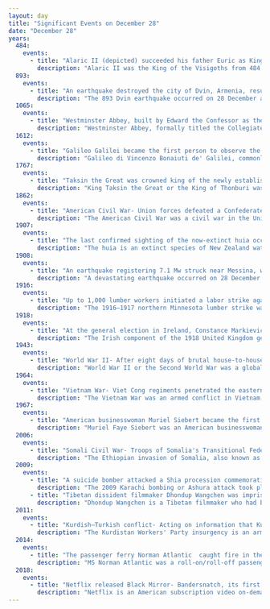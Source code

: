 ```yaml
---
layout: day
title: "Significant Events on December 28"
date: "December 28"
years:
  484:
    events:
      - title: "Alaric II (depicted) succeeded his father Euric as King of the Visigoths."
        description: "Alaric II was the King of the Visigoths from 484 until 507. He succeeded his father Euric as King of the Visigoths in Toulouse on 28 December 484; he was the great-grandson of the more famous Alaric I, who sacked Rome in 410. He established his capital at Aire-sur-l'Adour in Aquitaine. His dominions included not only the majority of Hispania but also Gallia Aquitania and the greater part of an as-yet undivided Gallia Narbonensis."
  893:
    events:
      - title: "An earthquake destroyed the city of Dvin, Armenia, resulting in about 30,000 casualties."
        description: "The 893 Dvin earthquake occurred on 28 December at around midnight. It had a magnitude of approximately 6 and a maximum intensity of approximately IX (Violent) on the Mercalli intensity scale. It destroyed the city of Dvin in Armenia, causing approximately 30,000 casualties. The similarity of the Arabic name for Dvin, 'Dabil' to Ardabil in northwestern Iran, has caused confusion in written records, such that the 893 Ardabil earthquake appears in several catalogues, although it is generally regarded as a false event. It was also recorded as an event during the classical period of India in several early catalogues at an unspecified capital."
  1065:
    events:
      - title: "Westminster Abbey, built by Edward the Confessor as the first Romanesque church in England, was first consecrated."
        description: "Westminster Abbey, formally titled the Collegiate Church of Saint Peter at Westminster, is an Anglican church in the City of Westminster, London, England. Since 1066, it has been the location of the coronations of 40 English and British monarchs and a burial site for 18 English, Scottish, and British monarchs. At least 16 royal weddings have taken place at the abbey since 1100."
  1612:
    events:
      - title: "Galileo Galilei became the first person to observe the planet Neptune, although he mistakenly catalogued it as a fixed star."
        description: "Galileo di Vincenzo Bonaiuti de' Galilei, commonly referred to as Galileo Galilei or mononymously as Galileo, was an Italian astronomer, physicist and engineer, sometimes described as a polymath. He was born in the city of Pisa, then part of the Duchy of Florence. Galileo has been called the father of observational astronomy, modern-era classical physics, the scientific method, and modern science."
  1767:
    events:
      - title: "Taksin the Great was crowned king of the newly established Thonburi Kingdom at the new capital of Thonburi in present-day Thailand."
        description: "King Taksin the Great or the King of Thonburi was the only king of the Thonburi Kingdom that ruled Thailand from 1767 to 1782. He had been an aristocrat in the Ayutthaya Kingdom and then was a major leader during the liberation of Siam from Burmese occupation after the Second Fall of Ayutthaya in 1767, and the subsequent unification of Siam after it fell under various warlords. He established the city of Thonburi as the new capital, as the city of Ayutthaya had been almost completely destroyed by the invaders. His reign was characterized by numerous wars; he fought to repel new Burmese invasions and to subjugate the northern Thai kingdom of Lanna, the Laotian principalities, and threatening Cambodia."
  1862:
    events:
      - title: "American Civil War- Union forces defeated a Confederate cavalry unit in the Van Buren raid, capturing three steamboats, Confederate troops, and various supplies."
        description: "The American Civil War was a civil war in the United States between the Union and the Confederacy, which was formed in 1861 by states that had seceded from the Union. The central conflict leading to war was a dispute over whether slavery should be permitted to expand into the western territories, leading to more slave states, or be prohibited from doing so, which many believed would place slavery on a course of ultimate extinction."
  1907:
    events:
      - title: "The last confirmed sighting of the now-extinct huia occurred in the Tararua Range on New Zealand's North Island."
        description: "The huia is an extinct species of New Zealand wattlebird, endemic to the North Island of New Zealand. The last confirmed sighting of a huia was in 1907, although there was another credible sighting in 1924."
  1908:
    events:
      - title: "An earthquake registering 7.1 Mw struck near Messina, which, along with the subsequent tsunami, killed at least 75,000 people in southern Italy."
        description: "A devastating earthquake occurred on 28 December 1908 in Sicily and Calabria, southern Italy with a moment magnitude of 7.1 and a maximum Mercalli intensity of XI (Extreme). The epicentre was in the Strait of Messina which separates Sicily from the Italian mainland. The cities of Messina and Reggio Calabria were almost completely destroyed and between 75,000 and 82,000 people died, making it the deadliest earthquake in the history of Europe."
  1916:
    events:
      - title: "Up to 1,000 lumber workers initiated a labor strike against the Virginia and Rainy Lake Lumber Company in Minnesota, United States, which lasted over a month."
        description: "The 1916–1917 northern Minnesota lumber strike was a labor strike involving several thousand sawmill workers and lumberjacks in the northern part of the U.S. state of Minnesota, primarily along the Mesabi Range. The lumber workers were organized by the Industrial Workers of the World (IWW) and primarily worked for the Virginia and Rainy Lake Lumber Company, whose sawmill plant was located in Virginia, Minnesota. Additional lumberjacks and mill workers from the International Lumber Company were also involved. The strike first began with the Virginia and Rainy Lake mill workers on December 28, 1916, and among the lumberjacks on January 1, 1917. The strike lasted for a little over a month before it was officially called off by the union on February 1, 1917. Though the strike faltered by late January and had resulted in many arrests and the suppression of the IWW's local union in the region, the union claimed a partial victory, as the lumber companies instituted some improvements for the lumberjacks' working conditions."
  1918:
    events:
      - title: "At the general election in Ireland, Constance Markievicz was elected to the House of Commons of the United Kingdom as the first female member of Parliament, although she never took her seat."
        description: "The Irish component of the 1918 United Kingdom general election took place on 14 December 1918. It was the final United Kingdom general election to be held throughout Ireland, as the next election would happen following Irish independence. It is a key moment in modern Irish history, seeing the overwhelming defeat of the moderate nationalist Irish Parliamentary Party (IPP), which had dominated the Irish political landscape since the 1880s, and a landslide victory for the radical Sinn Féin party. Sinn Féin had never previously stood in a general election, but had won six seats in by-elections in 1917–1918. The party had vowed in its manifesto to establish an independent Irish Republic. In Ulster, however, the Unionist Party was the most successful party."
  1943:
    events:
      - title: "World War II- After eight days of brutal house-to-house fighting, the 1st Canadian Infantry Division captured the Italian town of Ortona (pictured)."
        description: "World War II or the Second World War was a global conflict between two coalitions- the Allies and the Axis powers. Nearly all of the world's countries participated, with many nations mobilising all resources in pursuit of total war. Tanks and aircraft played major roles, enabling the strategic bombing of cities and delivery of the first and only nuclear weapons ever used in war. World War II was the deadliest conflict in history, resulting in 70 to 85 million deaths, more than half of which were civilians. Millions died in genocides, including the Holocaust, and by massacres, starvation, and disease. After the Allied victory, Germany, Austria, Japan, and Korea were occupied, and German and Japanese leaders were tried for war crimes."
  1964:
    events:
      - title: "Vietnam War- Viet Cong regiments penetrated the eastern perimeters of the village of Bình Giã, beginning the Battle of Binh Gia."
        description: "The Vietnam War was an armed conflict in Vietnam, Laos, and Cambodia fought between North Vietnam and South Vietnam and their allies. North Vietnam was supported by the Soviet Union and China, while South Vietnam was supported by the United States and other anti-communist nations. The conflict was the second of the Indochina Wars and a major proxy war of the Cold War between the Soviet Union and US. Direct US military involvement greatly escalated from 1965 until its withdrawal in 1973. The fighting spilled over into the Laotian and Cambodian Civil Wars, which ended with all three countries becoming communist in 1975."
  1967:
    events:
      - title: "American businesswoman Muriel Siebert became the first woman to own a seat on the New York Stock Exchange."
        description: "Muriel Faye Siebert was an American businesswoman who was the first woman to own a seat on the New York Stock Exchange (NYSE), and the first woman to head one of the NYSE's member firms. She joined the 1,365 male members of the exchange on December 28, 1967. Siebert is sometimes known as the 'first woman of finance', despite being preceded in owning a brokerage by Victoria Woodhull."
  2006:
    events:
      - title: "Somali Civil War- Troops of Somalia's Transitional Federal Government and their Ethiopian allies captured Mogadishu unopposed."
        description: "The Ethiopian invasion of Somalia, also known as the Ethiopian occupation of Somalia or the Ethiopian intervention in the Somali Civil War, was an armed conflict that lasted from late 2006 to early 2009. It began when military forces from Ethiopia, supported by the United States, invaded Somalia to depose the Islamic Courts Union (ICU) and install the Transitional Federal Government (TFG). The conflict continued after the invasion when an anti-Ethiopian insurgency emerged and rapidly escalated. During 2007 and 2008, the insurgency recaptured the majority of territory lost by the ICU."
  2009:
    events:
      - title: "A suicide bomber attacked a Shia procession commemorating the day of Ashura in Karachi, Pakistan, causing 43 deaths."
        description: "The 2009 Karachi bombing or Ashura attack took place on 28 December 2009 inside a Shia procession commemorating the day of Ashura, at Muhammad Ali Jinnah Road, Karachi, Pakistan. Ashura is the holiest of days for followers of Shia Islam and marks the anniversary of the death of Hussain, grandson of the Islamic prophet Muhammad, who was killed at the battle of Karbala in 680. At least 30 people were initially reported to have been killed, later figures revealed even more deaths while dozens were left injured in the wake of the attack. The attacker marched amongst the procession with tens of thousands of people attending the march. There is some speculation amongst officials as to whether the nature of the blast was that of a suicide attack or a remotely detonated or planted bomb."
      - title: "Tibetan dissident filmmaker Dhondup Wangchen was imprisoned for subversion by Chinese authorities after a secret trial."
        description: "Dhondup Wangchen is a Tibetan filmmaker who had been imprisoned by the Chinese government in 2008 on charges related to his documentary Leaving Fear Behind. Made with senior Tibetan monk Jigme Gyatso, the documentary consists of interviews with ordinary Tibetan people discussing the 14th Dalai Lama, the Chinese government, the 2008 Beijing Olympics, and Han Chinese migrants to the region. After smuggling the tapes of the interviews out of Tibet, however, Dhondup Wangchen and Jigme Gyatso were detained during the 2008 Tibetan unrest."
  2011:
    events:
      - title: "Kurdish–Turkish conflict- Acting on information that Kurdish militants were crossing the border from Iraqi territory, two Turkish F-16 jets fired at a group of villagers, killing 34 people."
        description: "The Kurdistan Workers' Party insurgency is an armed conflict between the Republic of Turkey and the Kurdistan Workers' Party, as well as its allied insurgent groups, both Kurdish and non-Kurdish, who have either demanded separation from Turkey to create an independent Kurdistan, or attempted to secure autonomy, and/or greater political and cultural rights for Kurds inside the Republic of Turkey."
  2014:
    events:
      - title: "The passenger ferry Norman Atlantic  caught fire in the Adriatic Sea, killing an estimated 28 people."
        description: "MS Norman Atlantic was a roll-on/roll-off passenger (ROPAX) ferry owned by the Italian ferry company Visemar di Navigazione. The ferry was chartered by ANEK Lines from December 2014. On 28 December 2014, she caught fire in the Strait of Otranto, in the Adriatic Sea."
  2018:
    events:
      - title: "Netflix released Black Mirror- Bandersnatch, its first interactive content for adults."
        description: "Netflix is an American subscription video on-demand over-the-top streaming service. The service primarily distributes original and acquired films and television shows from various genres, and it is available internationally in multiple languages."
---
```

